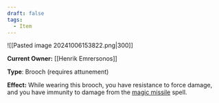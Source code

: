 ```yaml
---
draft: false
tags:
  - Item
---
```

![[Pasted image 20241006153822.png|300]]

**Current Owner:** [[Henrik Emrersonos]]

**Type**: Brooch (requires attunement)

**Effect:** While wearing this brooch, you have resistance to force damage, and you have immunity to damage from the [magic missile](https://5e.tools/spells.html#magic%20missile_phb) spell.
